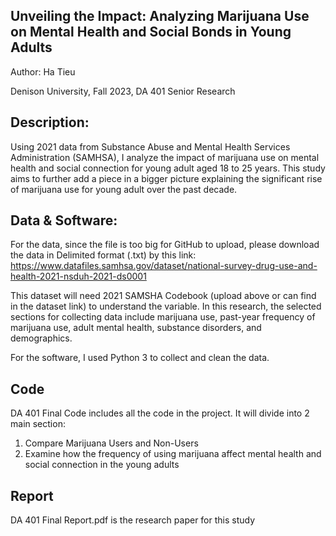 ## Unveiling the Impact: Analyzing Marijuana Use on Mental Health and Social Bonds in Young Adults

Author: Ha Tieu

Denison University, Fall 2023, DA 401 Senior Research

## Description:
Using 2021 data from Substance Abuse and Mental Health Services Administration (SAMHSA), I analyze the impact of marijuana use on mental health and social connection for young adult aged 18 to 25 years. This study aims to further add a piece in a bigger picture explaining the significant rise of marijuana use for young adult over the past decade. 

## Data & Software:
For the data, since the file is too big for GitHub to upload, please download the data in Delimited format (.txt) by this link: https://www.datafiles.samhsa.gov/dataset/national-survey-drug-use-and-health-2021-nsduh-2021-ds0001 

This dataset will need 2021 SAMSHA Codebook (upload above or can find in the dataset link) to understand the variable. In this research, the selected sections for collecting data include marijuana use, past-year frequency of marijuana use, adult mental health, substance disorders, and demographics.

For the software, I used Python 3 to collect and clean the data.

## Code
DA 401 Final Code includes all the code in the project. It will divide into 2 main section:
1. Compare Marijuana Users and Non-Users
2. Examine how the frequency of using marijuana affect mental health and social connection in the young adults

## Report
DA 401 Final Report.pdf is the research paper for this study
